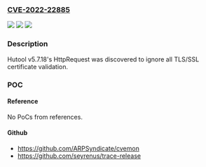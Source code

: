 ### [CVE-2022-22885](https://cve.mitre.org/cgi-bin/cvename.cgi?name=CVE-2022-22885)
![](https://img.shields.io/static/v1?label=Product&message=n%2Fa&color=blue)
![](https://img.shields.io/static/v1?label=Version&message=n%2Fa&color=blue)
![](https://img.shields.io/static/v1?label=Vulnerability&message=n%2Fa&color=brighgreen)

### Description

Hutool v5.7.18's HttpRequest was discovered to ignore all TLS/SSL certificate validation.

### POC

#### Reference
No PoCs from references.

#### Github
- https://github.com/ARPSyndicate/cvemon
- https://github.com/seyrenus/trace-release

